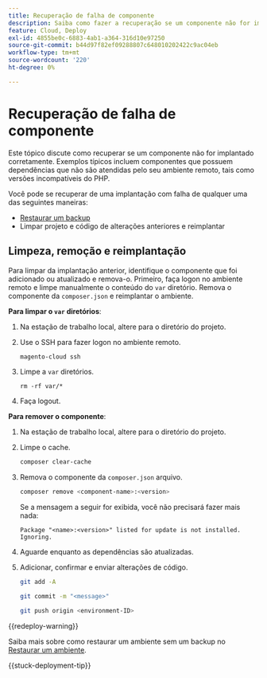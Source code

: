 ```yaml
---
title: Recuperação de falha de componente
description: Saiba como fazer a recuperação se um componente não for implantado corretamente na infraestrutura em nuvem do Adobe Commerce.
feature: Cloud, Deploy
exl-id: 4855be0c-6883-4ab1-a364-316d10e97250
source-git-commit: b44d97f82ef09288807c648010202422c9ac04eb
workflow-type: tm+mt
source-wordcount: '220'
ht-degree: 0%

---
```


# Recuperação de falha de componente

Este tópico discute como recuperar se um componente não for implantado corretamente. Exemplos típicos incluem componentes que possuem dependências que não são atendidas pelo seu ambiente remoto, tais como versões incompatíveis do PHP.

Você pode se recuperar de uma implantação com falha de qualquer uma das seguintes maneiras:

- [Restaurar um backup](../storage/snapshots.md#restore-a-snapshot)
- Limpar projeto e código de alterações anteriores e reimplantar

## Limpeza, remoção e reimplantação

Para limpar da implantação anterior, identifique o componente que foi adicionado ou atualizado e remova-o. Primeiro, faça logon no ambiente remoto e limpe manualmente o conteúdo do `var` diretório. Remova o componente da `composer.json` e reimplantar o ambiente.

**Para limpar o `var` diretórios**:

1. Na estação de trabalho local, altere para o diretório do projeto.

1. Use o SSH para fazer logon no ambiente remoto.

   ```bash
   magento-cloud ssh
   ```

1. Limpe a `var` diretórios.

   ```shell
   rm -rf var/*
   ```

1. Faça logout.

**Para remover o componente**:

1. Na estação de trabalho local, altere para o diretório do projeto.

1. Limpe o cache.

   ```bash
   composer clear-cache
   ```

1. Remova o componente da `composer.json` arquivo.

   ```bash
   composer remove <component-name>:<version>
   ```

   Se a mensagem a seguir for exibida, você não precisará fazer mais nada:

   ```terminal
   Package "<name>:<version>" listed for update is not installed. Ignoring.
   ```

1. Aguarde enquanto as dependências são atualizadas.

1. Adicionar, confirmar e enviar alterações de código.

   ```bash
   git add -A
   ```

   ```bash
   git commit -m "<message>"
   ```

   ```bash
   git push origin <environment-ID>
   ```

{{redeploy-warning}}

Saiba mais sobre como restaurar um ambiente sem um backup no [Restaurar um ambiente](../development/restore-environment.md).

{{stuck-deployment-tip}}
